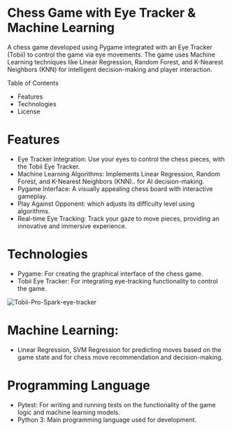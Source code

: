# Chess Game with Eye Tracker & Machine Learning

A chess game developed using Pygame integrated with an Eye Tracker (Tobii) to control the game via eye movements. The game uses Machine Learning techniques like Linear Regression, Random Forest, and K-Nearest Neighbors (KNN) for intelligent decision-making and player interaction.

Table of Contents

- Features
- Technologies
- License

# Features
- Eye Tracker Integration: Use your eyes to control the chess pieces, with the Tobii Eye Tracker.
- Machine Learning Algorithms: Implements Linear Regression, Random Forest, and K-Nearest Neighbors (KNN).. for AI decision-making.
- Pygame Interface: A visually appealing chess board with interactive gameplay.
- Play Against Opponent: which adjusts its difficulty level using algorithms.
- Real-time Eye Tracking: Track your gaze to move pieces, providing an innovative and immersive experience.


# Technologies
- Pygame: For creating the graphical interface of the chess game.
- Tobii Eye Tracker: For integrating eye-tracking functionality to control the game.

![Tobii-Pro-Spark-eye-tracker](https://github.com/user-attachments/assets/098ff988-b5c8-44e7-aa21-401670ba208b)


# Machine Learning:
- Linear Regression, SVM Regression for predicting moves based on the game state and for chess move recommendation and decision-making.
# Programming Language
- Pytest: For writing and running tests on the functionality of the game logic and machine learning models.
- Python 3: Main programming language used for development.
